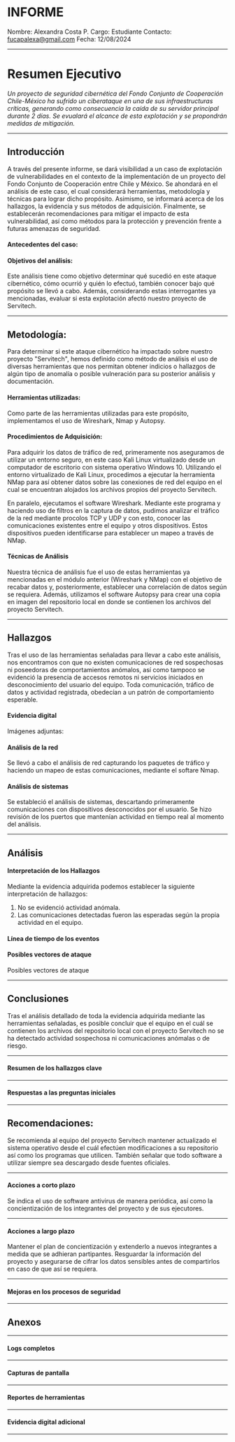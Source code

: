 # INFORME

Nombre: Alexandra Costa P.
Cargo: Estudiante
Contacto: fucapalexa@gmail.com
Fecha: 12/08/2024

---

# **Resumen Ejecutivo**

_Un proyecto de seguridad cibernética del Fondo Conjunto de Cooperación Chile-México ha sufrido un ciberataque en una de sus infraestructuras críticas, generando como consecuencia la caída de su servidor principal durante 2 días. Se evualará el alcance de esta explotación y se propondrán medidas de mitigación._

---

## **Introducción**

A través del presente informe, se dará visibilidad a un caso de explotación de vulnerabilidades en el contexto de la implementación de un proyecto del Fondo Conjunto de Cooperación entre Chile y México.
Se ahondará en el análisis de este caso, el cual considerará herramientas, metodología y técnicas para lograr dicho propósito. Asimismo, se informará acerca de los hallazgos, la evidencia y sus métodos de adquisición.
Finalmente, se establecerán recomendaciones para mitigar el impacto de esta vulnerabilidad, así como métodos para la protección y prevención frente a futuras amenazas de seguridad.

#### Antecedentes del caso:

#### Objetivos del análisis:

Este análisis tiene como objetivo determinar qué sucedió en este ataque cibernético, cómo ocurrió y quién lo efectuó, también conocer bajo qué propósito se llevó a cabo.
Además, considerando estas interrogantes ya mencionadas, evaluar si esta explotación afectó nuestro proyecto de Servitech.

---

## Metodología:

Para determinar si este ataque cibernético ha impactado sobre nuestro proyecto "Servitech", hemos definido como método de análisis el uso de diversas herramientas que nos permitan obtener indicios o hallazgos de algún tipo de anomalía o posible vulneración para su posterior análisis y documentación.

#### Herramientas utilizadas:

Como parte de las herramientas utilizadas para este propósito, implementamos el uso de Wireshark, Nmap y Autopsy.

#### Procedimientos de Adquisición:

Para adquirir los datos de tráfico de red, primeramente nos aseguramos de utilizar un entorno seguro, en este caso Kali Linux virtualizado desde un computador de escritorio con sistema operativo Windows 10. Utilizando el entorno virtualizado de Kali Linux, procedimos a ejecutar la herramienta NMap para así obtener datos sobre las conexiones de red del equipo en el cual se encuentran alojados los archivos propios del proyecto Servitech.

En paralelo, ejecutamos el software Wireshark. Mediante este programa y haciendo uso de filtros en la captura de datos, pudimos analizar el tráfico de la red mediante procolos TCP y UDP y con esto, conocer las comunicaciones existentes entre el equipo y otros dispositivos. Estos dispositivos pueden identificarse para establecer un mapeo a través de NMap.

#### Técnicas de Análisis

Nuestra técnica de análisis fue el uso de estas herramientas ya mencionadas en el módulo anterior (Wireshark y NMap) con el objetivo de recabar datos y, posteriormente, establecer una correlación de datos según se requiera. Además, utilizamos el software Autopsy para crear una copia en imagen del repositorio local en donde se contienen los archivos del proyecto Servitech.

---

## **Hallazgos**

Tras el uso de las herramientas señaladas para llevar a cabo este análisis, nos encontramos con que no existen comunicaciones de red sospechosas ni poseedoras de comportamientos anómalos, así como tampoco se evidenció la presencia de accesos remotos ni servicios iniciados en desconocimiento del usuario del equipo. Toda comunicación, tráfico de datos y actividad registrada, obedecían a un patrón de comportamiento esperable.

#### Evidencia digital

Imágenes adjuntas:

#### Análisis de la red

Se llevó a cabo el análisis de red capturando los paquetes de tráfico y haciendo un mapeo de estas comunicaciones, mediante el softare Nmap.

#### Análisis de sistemas

Se estableció el análisis de sistemas, descartando primeramente comunicaciones con dispositivos desconocidos por el usuario. Se hizo revisión de los puertos que mantenían actividad en tiempo real al momento del análisis.

---

## **Análisis**

#### Interpretación de los Hallazgos

Mediante la evidencia adquirida podemos establecer la siguiente interpretación de hallazgos:

1. No se evidenció actividad anómala.
2. Las comunicaciones detectadas fueron las esperadas según la propia actividad en el equipo.

#### Línea de tiempo de los eventos

#### Posibles vectores de ataque

Posibles vectores de ataque

---

## Conclusiones

Tras el análisis detallado de toda la evidencia adquirida mediante las herramientas señaladas, es posible concluir que el equipo en el cuál se contienen los archivos del repositorio local con el proyecto Servitech no se ha detectado actividad sospechosa ni comunicaciones anómalas o de riesgo.

---

#### Resumen de los hallazgos clave

---

#### Respuestas a las preguntas iniciales

---

## Recomendaciones:

Se recomienda al equipo del proyecto Servitech mantener actualizado el sistema operativo desde el cuál efectúen modificaciones a su repositorio así como los programas que utilicen. También señalar que todo software a utilizar siempre sea descargado desde fuentes oficiales.

---

#### Acciones a corto plazo

Se indica el uso de software antivirus de manera periódica, así como la concientización de los integrantes del proyecto y de sus ejecutores.

---

#### Acciones a largo plazo

Mantener el plan de concientización y extenderlo a nuevos integrantes a medida que se adhieran partipantes.
Resguardar la información del proyecto y asegurarse de cifrar los datos sensibles antes de compartirlos en caso de que así se requiera.

---

#### Mejoras en los procesos de seguridad

---

## Anexos

---

#### Logs completos

---

#### Capturas de pantalla

---

#### Reportes de herramientas

---

#### Evidencia digital adicional

---
